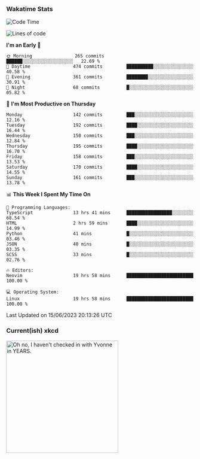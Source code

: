 ### Wakatime Stats
<!--START_SECTION:waka-->
![Code Time](http://img.shields.io/badge/Code%20Time-1%2C761%20hrs%2051%20mins-blue)

![Lines of code](https://img.shields.io/badge/From%20Hello%20World%20I%27ve%20Written-711.2%20thousand%20lines%20of%20code-blue)

**I'm an Early 🐤** 

```text
🌞 Morning                265 commits         ██████░░░░░░░░░░░░░░░░░░░   22.69 % 
🌆 Daytime                474 commits         ██████████░░░░░░░░░░░░░░░   40.58 % 
🌃 Evening                361 commits         ████████░░░░░░░░░░░░░░░░░   30.91 % 
🌙 Night                  68 commits          █░░░░░░░░░░░░░░░░░░░░░░░░   05.82 % 
```
📅 **I'm Most Productive on Thursday** 

```text
Monday                   142 commits         ███░░░░░░░░░░░░░░░░░░░░░░   12.16 % 
Tuesday                  192 commits         ████░░░░░░░░░░░░░░░░░░░░░   16.44 % 
Wednesday                150 commits         ███░░░░░░░░░░░░░░░░░░░░░░   12.84 % 
Thursday                 195 commits         ████░░░░░░░░░░░░░░░░░░░░░   16.70 % 
Friday                   158 commits         ███░░░░░░░░░░░░░░░░░░░░░░   13.53 % 
Saturday                 170 commits         ████░░░░░░░░░░░░░░░░░░░░░   14.55 % 
Sunday                   161 commits         ███░░░░░░░░░░░░░░░░░░░░░░   13.78 % 
```


📊 **This Week I Spent My Time On** 

```text
💬 Programming Languages: 
TypeScript               13 hrs 41 mins      █████████████████░░░░░░░░   68.54 % 
HTML                     2 hrs 59 mins       ████░░░░░░░░░░░░░░░░░░░░░   14.99 % 
Python                   41 mins             █░░░░░░░░░░░░░░░░░░░░░░░░   03.46 % 
JSON                     40 mins             █░░░░░░░░░░░░░░░░░░░░░░░░   03.35 % 
SCSS                     33 mins             █░░░░░░░░░░░░░░░░░░░░░░░░   02.76 % 

🔥 Editors: 
Neovim                   19 hrs 58 mins      █████████████████████████   100.00 % 

💻 Operating System: 
Linux                    19 hrs 58 mins      █████████████████████████   100.00 % 
```


 Last Updated on 15/06/2023 20:13:26 UTC
<!--END_SECTION:waka-->

### Current(ish) xkcd
<a id="xkcd-a" title="Oh no, I haven't checked in with Yvonne in YEARS." href="https://www.xkcd.com" target="_blank">
        <img align="center" id="xkcd-img" src="https://imgs.xkcd.com/comics/making_plans.png" alt="Oh no, I haven't checked in with Yvonne in YEARS." height=300 />
</a>
